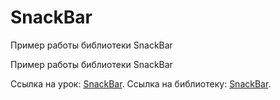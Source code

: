 # SnackBar

Пример работы библиотеки SnackBar

Пример работы библиотеки SnackBar

Ссылка на урок: <a href="http://java-help.ru/android-snackbar/">SnackBar</a>.
Ссылка на библиотеку: <a href="https://github.com/MrEngineer13/SnackBar">SnackBar</a>.

